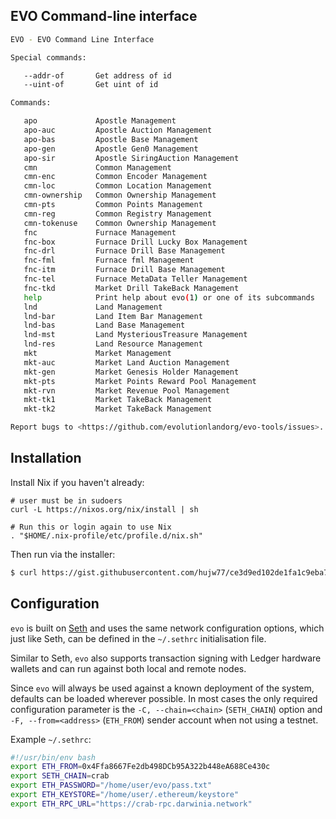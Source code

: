 ## EVO Command-line interface

```sh
EVO - EVO Command Line Interface

Special commands:

   --addr-of       Get address of id
   --uint-of       Get uint of id

Commands:

   apo             Apostle Management
   apo-auc         Apostle Auction Management
   apo-bas         Apostle Base Management
   apo-gen         Apostle Gen0 Management
   apo-sir         Apostle SiringAuction Management
   cmn             Common Management
   cmn-enc         Common Encoder Management
   cmn-loc         Common Location Management
   cmn-ownership   Common Ownership Management
   cmn-pts         Common Points Management
   cmn-reg         Common Registry Management
   cmn-tokenuse    Common Ownership Management
   fnc             Furnace Management
   fnc-box         Furnace Drill Lucky Box Management
   fnc-drl         Furnace Drill Base Management
   fnc-fml         Furnace fml Management
   fnc-itm         Furnace Drill Base Management
   fnc-tel         Furnace MetaData Teller Management
   fnc-tkd         Market Drill TakeBack Management
   help            Print help about evo(1) or one of its subcommands
   lnd             Land Management
   lnd-bar         Land Item Bar Management
   lnd-bas         Land Base Management
   lnd-mst         Land MysteriousTreasure Management
   lnd-res         Land Resource Management
   mkt             Market Management
   mkt-auc         Market Land Auction Management
   mkt-gen         Market Genesis Holder Management
   mkt-pts         Market Points Reward Pool Management
   mkt-rvn         Market Revenue Pool Management
   mkt-tk1         Market TakeBack Management
   mkt-tk2         Market TakeBack Management

Report bugs to <https://github.com/evolutionlandorg/evo-tools/issues>.
```

## Installation

Install Nix if you haven't already:

```
# user must be in sudoers
curl -L https://nixos.org/nix/install | sh

# Run this or login again to use Nix
. "$HOME/.nix-profile/etc/profile.d/nix.sh"
```

Then run via the installer:

```sh
$ curl https://gist.githubusercontent.com/hujw77/ce3d9ed102de1fa1c9eba7754459333a/raw/5ec0e1a2a249e77e87753f4317f642cdf75283be/install.sh | sh
```

## Configuration

`evo` is built on [Seth](https://github.com/dapphub/dapptools/tree/master/src/seth) and uses the same network configuration options, which just like Seth, can be defined in the `~/.sethrc` initialisation file.

Similar to Seth, `evo` also supports transaction signing with Ledger hardware wallets and can run against both local and remote nodes.

Since `evo` will always be used against a known deployment of the system, defaults can be loaded wherever possible. In most cases the only required configuration parameter is the `-C, --chain=<chain>` (`SETH_CHAIN`) option and `-F, --from=<address>` (`ETH_FROM`) sender account when not using a testnet.

Example `~/.sethrc`:

```sh
#!/usr/bin/env bash
export ETH_FROM=0x4Ffa8667Fe2db498DCb95A322b448eA688Ce430c
export SETH_CHAIN=crab
export ETH_PASSWORD="/home/user/evo/pass.txt"
export ETH_KEYSTORE="/home/user/.ethereum/keystore"
export ETH_RPC_URL="https://crab-rpc.darwinia.network"
```
